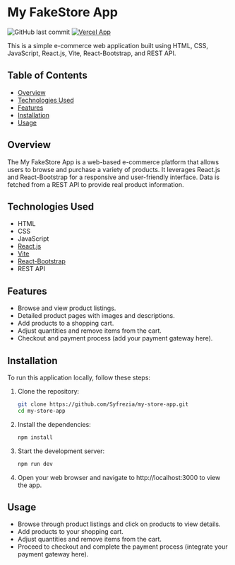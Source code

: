 # My FakeStore App

![GitHub last commit](https://img.shields.io/github/last-commit/Syfrezia/my-store-app)
[![Vercel App](https://vercel.com/button)](https://appfakestore.vercel.app/)

This is a simple e-commerce web application built using HTML, CSS, JavaScript, React.js, Vite, React-Bootstrap, and REST API.

## Table of Contents
- [Overview](#overview)
- [Technologies Used](#technologies-used)
- [Features](#features)
- [Installation](#installation)
- [Usage](#usage)

## Overview
The My FakeStore App is a web-based e-commerce platform that allows users to browse and purchase a variety of products. It leverages React.js and React-Bootstrap for a responsive and user-friendly interface. Data is fetched from a REST API to provide real product information.

## Technologies Used
- HTML
- CSS
- JavaScript
- [React.js](https://reactjs.org/)
- [Vite](https://vitejs.dev/)
- [React-Bootstrap](https://react-bootstrap.github.io/)
- REST API

## Features
- Browse and view product listings.
- Detailed product pages with images and descriptions.
- Add products to a shopping cart.
- Adjust quantities and remove items from the cart.
- Checkout and payment process (add your payment gateway here).

## Installation
To run this application locally, follow these steps:

1. Clone the repository:

   ```bash
   git clone https://github.com/Syfrezia/my-store-app.git
   cd my-store-app

2. Install the dependencies:

   ```bash
   npm install
   
3. Start the development server:

   ```bash
   npm run dev
   
4. Open your web browser and navigate to http://localhost:3000 to view the app.

## Usage
- Browse through product listings and click on products to view details.
- Add products to your shopping cart.
- Adjust quantities and remove items from the cart.
- Proceed to checkout and complete the payment process (integrate your payment gateway here).
